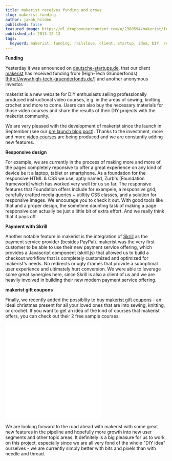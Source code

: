 ```yaml
---
title: makerist receives funding and grows
slug: makerist-funding
author: jakob_hilden
published: false
featured_image: https://dl.dropboxusercontent.com/u/2380594/makerist/features_image.png
published_at: 2013-12-12
tags:
  keyword: makerist, funding, railslove, client, startup, idea, DIY, responsive, skrill, payment
---
```


**Funding**

Yesterday it was announced on [deutsche-startups.de](http://www.deutsche-startups.de/2013/12/11/high-tech-gruenderfonds-makerist/), that our client [makerist](http://makerist.de) has received funding from (High-Tech Gründerfonds)[http://www.high-tech-gruenderfonds.de/] and another anonymous investor.

makerist is a new website for DIY enthusiasts selling professionally produced instructional video courses, e.g. in the areas of sewing, knitting, crochet and more to come. Users can also buy the necessary materials for those video courses and share the results of their DIY projects with the makerist community.

We are very pleased with the development of makerist since the launch in September (see our [pre launch blog post](http://railslove.com/blog/2013/09/03/makerist-launch)). Thanks to the investment, more and more [video courses](http://makerist.de/courses) are being produced and we are constantly adding new features.

**Responsive design**

For example, we are currently in the process of making more and more of the pages completely reponsive to offer a great experience on any kind of device be it a laptop, tablet or smartphone. As a foundation for the responsive HTML & CSS we use, aptly named, Zurb's [Foundation framework] which has worked very well for us so far. The responsive features that Foundation offers include for exampele, a responsive grid, carefully crafted media queries + utiltity CSS classes, and a solution for responsive images. We encourage you to check it out. With good tools like that and a proper design, the sometime daunting task of making a page responsive can actually be just a little bit of extra effort. And we really think that it pays off.

**Payment with Skrill**

Another notable feature in makerist is the integration of [Skrill](https://www.skrill.com/) as the payment service provider (besides PayPal). makerist was the very first customer to be able to use their new payment service offering, which provides a Javascript component (skrill.js) that allowed us to build a checkout workflow that is completely customized and optimized for makerist's needs. No redirects or ugly iframes that provide a suboptimal user experience and ultimately hurt conversion. We were able to leverage some great synergies here, since Skrill is also a client of us and we are heavily involved in building their new modern payment service offering.

**makerist gift coupons**

Finally, we recently added the possiblity to buy [makerist gift coupons](https://www.makerist.de/gift-coupons) - an ideal christmas present for all your loved ones that are into sewing, knitting, or crochet. If you want to get an idea of the kind of courses that makerist offers, you can check out their 2 free sample courses:

<iframe allowfullscreen="" frameborder="0" src="//player.vimeo.com/video/73090664"></iframe>

<iframe allowfullscreen="" frameborder="0" src="//player.vimeo.com/video/80060403"></iframe>

We are looking forward to the road ahead with makerist with some great new features in the pipeline and hopefully more growth into new user segments and other topic areas.  It definitely is a big pleasure for us to work on this project, especially since we are all very fond of the whole "DIY idea" ourselves - we are currently simply better with bits and pixels than with needle and thread.
